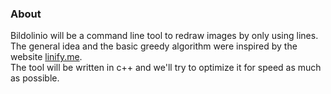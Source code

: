### About  

Bildolinio will be a command line tool to redraw images by only using lines.  
The general idea and the basic greedy algorithm were inspired by the website [linify.me](http://linify.me).  
The tool will be written in c++ and we'll try to optimize it for speed as much as possible.  
